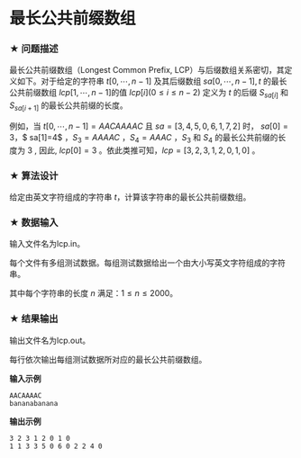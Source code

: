 # 最长公共前缀数组

### ★ 问题描述

最长公共前缀数组（Longest Common Prefix, LCP）与后缀数组关系密切，其定义如下。对于给定的字符串 $t[0,\cdots, n-1]$ 及其后缀数组 $sa[0,\cdots, n-1], t$ 的最长公共前缀数组 $lcp[1,\cdots, n-1]$的值 $lcp[i](0 \leq  i \leq  n-2)$ 定义为 $t$ 的后缀 $S_{sa[i]}$ 和 $S_{sa[i+1]}$ 的最长公共前缀的长度。

例如，当 $t[0,\cdots, n-1]=AACAAAAC$ 且 $sa=[3,4,5,0,6,1,7,2]$ 时， $sa[0]=3$，$ sa[1]=4$ ，$S_3=AAAAC$ ，$S_4=AAAC$ ，$S_3$ 和 $S_4$ 的最长公共前缀的长度为 3 , 因此, $lcp[0]=3$ 。依此类推可知，$lcp=[3,2,3,1,2,0,1,0]$ 。

### ★ 算法设计

给定由英文字符组成的字符串 $t$，计算该字符串的最长公共前缀数组。

### ★ 数据输入

输入文件名为lcp.in。

每个文件有多组测试数据。每组测试数据给出一个由大小写英文字符组成的字符串。

其中每个字符串的长度 $n$ 满足：$1\leq n\leq 2000$。

### ★ 结果输出

输出文件名为lcp.out。

每行依次输出每组测试数据所对应的最长公共前缀数组。

**输入示例**  

```
AACAAAAC
bananabanana
```

**输出示例**  

```
3 2 3 1 2 0 1 0 
1 1 3 3 5 0 6 0 2 2 4 0 
```

